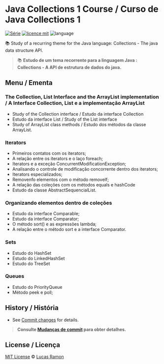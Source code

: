# Java Collections 1 Course / Curso de Java Collections 1
[![Série](https://img.shields.io/badge/lramon2001-Collections-orange)](https://github.com/lramon2001/)
[![licence mit](https://img.shields.io/badge/licence-MIT-blue.svg)](https://github.com/lramon2001/JavaCollectionsParte1/blob/main/LICENSE)
![language](https://img.shields.io/badge/java-only-yellow)

:books: Study of a recurring theme for the Java language: Collections - The java data structure API. 
> :books: **Estudo de um tema recorrente para a linguagem Java : Collections - A API de estrutura de dados do java.**

## Menu / Ementa

### The Collection, List Interface and the ArrayList implementation / A Interface Collection, List e a implementação ArrayList
- Study of the Collection interface /  Estudo da interface Collection
- Estudo da interface List / Study of the List interface
- Study of ArrayList class methods / Estudo dos métodos da classe ArrayList.

### Iterators

- Primeiros contatos com os iterators;
- A relação entre os iterators e o laço foreach;
- Iterators e a exceção ConcurrentModificationException;
- Analisando o controle de modificação concorrente dentro dos iterators;
- Iterators especializados;
- Removenfo elementos com o método removeIf;
- A relação das coleções com os métodos equals e hashCode
- Estudo da classe AbstractSequencialList.

### Organizando elementos dentro de coleções

- Estudo da interface Comparable;
- Estudo da interface Comparator;
- O método sort() e as expressões lambda;
- A relação entre o método sort e a interface Comparator.

### Sets
- Estudo do HashSet
- Estudo do LinkedHashSet
- Estudo do TreeSet

### Queues
- Estudo do PriorityQueue
- Método peek e poll;

## History / História
- See [Commit changes](https://github.com/lramon2001/JavaCollectionsParte1/commits/main) for details.

> **Consulte [Mudanças de commit](https://github.com/lramon2001/JavaCollectionsParte1/commits/main) para obter detalhes.**

## License / Licença

[MIT License](https://github.com/lramon2001/JavaCollectionsParte1/blob/main/LICENSE) © [Lucas Ramon](https://github.com/lramon2001)
